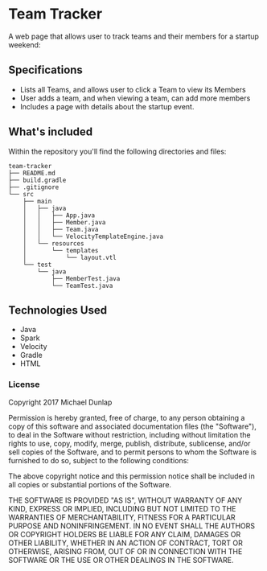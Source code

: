 # Team Tracker
A web page that allows user to track teams and their members for a startup weekend:

## Specifications
  * Lists all Teams, and allows user to click a Team to view its Members
  * User adds a team, and when viewing a team, can add more members
  * Includes a page with details about the startup event.

## What's included
Within the repository you'll find the following directories and files:

```
team-tracker
├── README.md
├── build.gradle
├── .gitignore
└── src
    ├── main
    │   ├── java
    │   │   ├── App.java
    │   │   ├── Member.java
    │   │   ├── Team.java
    │   │   └── VelocityTemplateEngine.java
    │   └── resources
    │       └── templates
    │           └── layout.vtl
    └── test
        └── java
            ├── MemberTest.java
            └── TeamTest.java
```


## Technologies Used
* Java
* Spark
* Velocity
* Gradle
* HTML
### License
Copyright 2017 Michael Dunlap

Permission is hereby granted, free of charge, to any person obtaining a copy of this software and associated documentation files (the "Software"), to deal in the Software without restriction, including without limitation the rights to use, copy, modify, merge, publish, distribute, sublicense, and/or sell copies of the Software, and to permit persons to whom the Software is furnished to do so, subject to the following conditions:

The above copyright notice and this permission notice shall be included in all copies or substantial portions of the Software.

THE SOFTWARE IS PROVIDED "AS IS", WITHOUT WARRANTY OF ANY KIND, EXPRESS OR IMPLIED, INCLUDING BUT NOT LIMITED TO THE WARRANTIES OF MERCHANTABILITY, FITNESS FOR A PARTICULAR PURPOSE AND NONINFRINGEMENT. IN NO EVENT SHALL THE AUTHORS OR COPYRIGHT HOLDERS BE LIABLE FOR ANY CLAIM, DAMAGES OR OTHER LIABILITY, WHETHER IN AN ACTION OF CONTRACT, TORT OR OTHERWISE, ARISING FROM, OUT OF OR IN CONNECTION WITH THE SOFTWARE OR THE USE OR OTHER DEALINGS IN THE SOFTWARE.
